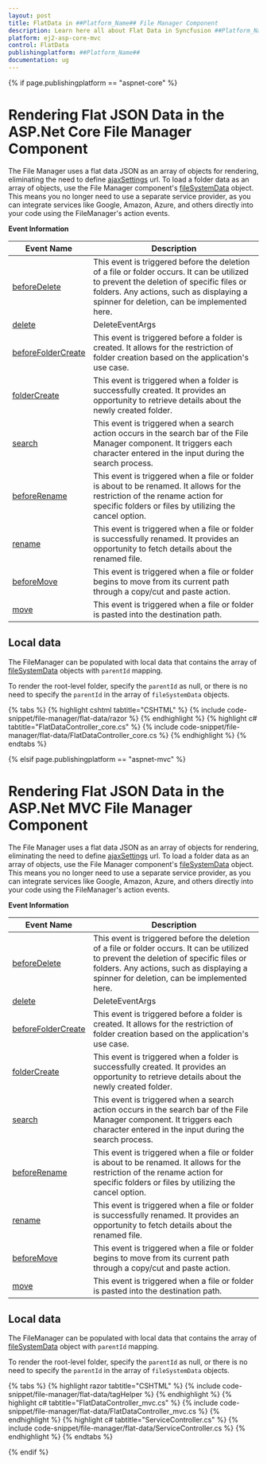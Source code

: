 ```yaml
---
layout: post
title: FlatData in ##Platform_Name## File Manager Component
description: Learn here all about Flat Data in Syncfusion ##Platform_Name## File Manager component of Syncfusion Essential JS 2 and more.
platform: ej2-asp-core-mvc
control: FlatData
publishingplatform: ##Platform_Name##
documentation: ug
---
```


{% if page.publishingplatform == "aspnet-core" %}

# Rendering Flat JSON Data in the ASP.Net Core File Manager Component

The File Manager uses a flat data JSON as an array of objects for rendering, eliminating the need to define [ajaxSettings](https://help.syncfusion.com/cr/aspnetcore-js2/Syncfusion.EJ2.FileManager.FileManager.html#Syncfusion_EJ2_FileManager_FileManager_AjaxSettings) url. To load a folder data as an array of objects, use the File Manager component's [fileSystemData](https://help.syncfusion.com/cr/aspnetcore-js2/Syncfusion.EJ2.FileManager.FileManager.html#Syncfusion_EJ2_FileManager_FileManager_FileSystemData) object. This means you no longer need to use a separate service provider, as you can integrate services like Google, Amazon, Azure, and others directly into your code using the FileManager's action events.

**Event Information**

Event Name | Description
 ---  | ---
[beforeDelete](https://help.syncfusion.com/cr/aspnetcore-js2/Syncfusion.EJ2.FileManager.FileManager.html#Syncfusion_EJ2_FileManager_FileManager_BeforeDelete) | This event is triggered before the deletion of a file or folder occurs. It can be utilized to prevent the deletion of specific files or folders. Any actions, such as displaying a spinner for deletion, can be implemented here.
[delete](https://help.syncfusion.com/cr/aspnetcore-js2/Syncfusion.EJ2.FileManager.FileManager.html#Syncfusion_EJ2_FileManager_FileManager_Delete) | DeleteEventArgs | path, itemData, cancel. | This event is triggered after the file or folder is deleted successfully. The deleted file or folder details can be retrieved here. Additionally, custom elements' visibility can be managed here based on the application's use case.
[beforeFolderCreate](https://help.syncfusion.com/cr/aspnetcore-js2/Syncfusion.EJ2.FileManager.FileManager.html#Syncfusion_EJ2_FileManager_FileManager_BeforeFolderCreate) | This event is triggered before a folder is created. It allows for the restriction of folder creation based on the application's use case.
[folderCreate](https://help.syncfusion.com/cr/aspnetcore-js2/Syncfusion.EJ2.FileManager.FileManager.html#Syncfusion_EJ2_FileManager_FileManager_FolderCreate) | This event is triggered when a folder is successfully created. It provides an opportunity to retrieve details about the newly created folder.
[search](https://help.syncfusion.com/cr/aspnetcore-js2/Syncfusion.EJ2.FileManager.FileManager.html#Syncfusion_EJ2_FileManager_FileManager_Search) | This event is triggered when a search action occurs in the search bar of the File Manager component. It triggers each character entered in the input during the search process.
[beforeRename](https://help.syncfusion.com/cr/aspnetcore-js2/Syncfusion.EJ2.FileManager.FileManager.html#Syncfusion_EJ2_FileManager_FileManager_BeforeRename) | This event is triggered when a file or folder is about to be renamed. It allows for the restriction of the rename action for specific folders or files by utilizing the cancel option.
[rename](https://help.syncfusion.com/cr/aspnetcore-js2/Syncfusion.EJ2.FileManager.FileManager.html#Syncfusion_EJ2_FileManager_FileManager_Rename) | This event is triggered when a file or folder is successfully renamed. It provides an opportunity to fetch details about the renamed file.
[beforeMove](https://help.syncfusion.com/cr/aspnetcore-js2/Syncfusion.EJ2.FileManager.FileManager.html#Syncfusion_EJ2_FileManager_FileManager_BeforeMove) | This event is triggered when a file or folder begins to move from its current path through a copy/cut and paste action.
[move](https://help.syncfusion.com/cr/aspnetcore-js2/Syncfusion.EJ2.FileManager.FileManager.html#Syncfusion_EJ2_FileManager_FileManager_Move) | This event is triggered when a file or folder is pasted into the destination path.

## Local data

The FileManager can be populated with local data that contains the array of [fileSystemData](https://help.syncfusion.com/cr/aspnetcore-js2/Syncfusion.EJ2.FileManager.FileManager.html#Syncfusion_EJ2_FileManager_FileManager_FileSystemData) objects with `parentId` mapping.

To render the root-level folder, specify the `parentId` as null, or there is no need to specify the `parentId` in the array of `fileSystemData` objects.

{% tabs %}
{% highlight cshtml tabtitle="CSHTML" %}
{% include code-snippet/file-manager/flat-data/razor %}
{% endhighlight %}
{% highlight c# tabtitle="FlatDataController_core.cs" %}
{% include code-snippet/file-manager/flat-data/FlatDataController_core.cs %}
{% endhighlight %}
{% endtabs %}

{% elsif page.publishingplatform == "aspnet-mvc" %}

# Rendering Flat JSON Data in the ASP.Net MVC File Manager Component

The File Manager uses a flat data JSON as an array of objects for rendering, eliminating the need to define [ajaxSettings](https://help.syncfusion.com/cr/aspnetmvc-js2/Syncfusion.EJ2.FileManager.FileManager.html#Syncfusion_EJ2_FileManager_FileManager_AjaxSettings) url. To load a folder data as an array of objects, use the File Manager component's [fileSystemData](https://help.syncfusion.com/cr/aspnetmvc-js2/Syncfusion.EJ2.FileManager.FileManager.html#Syncfusion_EJ2_FileManager_FileManager_FileSystemData) object. This means you no longer need to use a separate service provider, as you can integrate services like Google, Amazon, Azure, and others directly into your code using the FileManager's action events.

**Event Information**

Event Name | Description
 ---  | ---
[beforeDelete](https://help.syncfusion.com/cr/aspnetmvc-js2/Syncfusion.EJ2.FileManager.FileManager.html#Syncfusion_EJ2_FileManager_FileManager_BeforeDelete) | This event is triggered before the deletion of a file or folder occurs. It can be utilized to prevent the deletion of specific files or folders. Any actions, such as displaying a spinner for deletion, can be implemented here.
[delete](https://help.syncfusion.com/cr/aspnetmvc-js2/Syncfusion.EJ2.FileManager.FileManager.html#Syncfusion_EJ2_FileManager_FileManager_Delete) | DeleteEventArgs | path, itemData, cancel. | This event is triggered after the file or folder is deleted successfully. The deleted file or folder details can be retrieved here. Additionally, custom elements' visibility can be managed here based on the application's use case.
[beforeFolderCreate](https://help.syncfusion.com/cr/aspnetmvc-js2/Syncfusion.EJ2.FileManager.FileManager.html#Syncfusion_EJ2_FileManager_FileManager_BeforeFolderCreate) | This event is triggered before a folder is created. It allows for the restriction of folder creation based on the application's use case.
[folderCreate](https://help.syncfusion.com/cr/aspnetmvc-js2/Syncfusion.EJ2.FileManager.FileManager.html#Syncfusion_EJ2_FileManager_FileManager_FolderCreate) | This event is triggered when a folder is successfully created. It provides an opportunity to retrieve details about the newly created folder.
[search](https://help.syncfusion.com/cr/aspnetmvc-js2/Syncfusion.EJ2.FileManager.FileManager.html#Syncfusion_EJ2_FileManager_FileManager_Search) | This event is triggered when a search action occurs in the search bar of the File Manager component. It triggers each character entered in the input during the search process.
[beforeRename](https://help.syncfusion.com/cr/aspnetmvc-js2/Syncfusion.EJ2.FileManager.FileManager.html#Syncfusion_EJ2_FileManager_FileManager_BeforeRename) | This event is triggered when a file or folder is about to be renamed. It allows for the restriction of the rename action for specific folders or files by utilizing the cancel option.
[rename](https://help.syncfusion.com/cr/aspnetmvc-js2/Syncfusion.EJ2.FileManager.FileManager.html#Syncfusion_EJ2_FileManager_FileManager_Rename) | This event is triggered when a file or folder is successfully renamed. It provides an opportunity to fetch details about the renamed file.
[beforeMove](https://help.syncfusion.com/cr/aspnetmvc-js2/Syncfusion.EJ2.FileManager.FileManager.html#Syncfusion_EJ2_FileManager_FileManager_BeforeMove) | This event is triggered when a file or folder begins to move from its current path through a copy/cut and paste action.
[move](https://help.syncfusion.com/cr/aspnetmvc-js2/Syncfusion.EJ2.FileManager.FileManager.html#Syncfusion_EJ2_FileManager_FileManager_Move) | This event is triggered when a file or folder is pasted into the destination path.

## Local data

The FileManager can be populated with local data that contains the array of [fileSystemData](https://help.syncfusion.com/cr/aspnetmvc-js2/Syncfusion.EJ2.FileManager.FileManager.html#Syncfusion_EJ2_FileManager_FileManager_FileSystemData) object with `parentId` mapping.

To render the root-level folder, specify the `parentId` as null, or there is no need to specify the `parentId` in the array of `fileSystemData`  objects.

{% tabs %}
{% highlight razor tabtitle="CSHTML" %}
{% include code-snippet/file-manager/flat-data/tagHelper %}
{% endhighlight %}
{% highlight c# tabtitle="FlatDataController_mvc.cs" %}
{% include code-snippet/file-manager/flat-data/FlatDataController_mvc.cs %}
{% endhighlight %}
{% highlight c# tabtitle="ServiceController.cs" %}
{% include code-snippet/file-manager/flat-data/ServiceController.cs %}
{% endhighlight %}
{% endtabs %}

{% endif %}